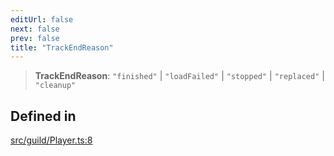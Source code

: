 ```yaml
---
editUrl: false
next: false
prev: false
title: "TrackEndReason"
---
```


> **TrackEndReason**: `"finished"` \| `"loadFailed"` \| `"stopped"` \| `"replaced"` \| `"cleanup"`

## Defined in

[src/guild/Player.ts:8](https://github.com/shipgirlproject/shoukaku/blob/f3e4f8953c070c0cdfec493d072e6a22e3555895/src/guild/Player.ts#L8)
